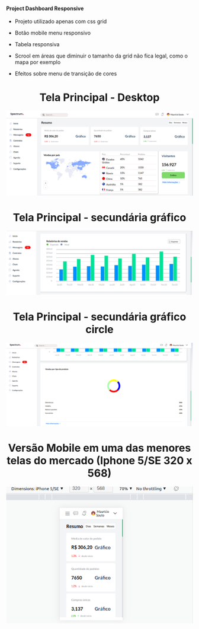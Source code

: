 #### Project Dashboard Responsive

+ Projeto utilizado apenas com css grid

+ Botão mobile menu responsivo

+ Tabela responsiva 

+ Scrool em áreas que diminuir o tamanho da grid não fica legal, como o mapa por exemplo

+ Efeitos sobre menu de transição de cores

 <h1 align="center">Tela Principal - Desktop</h1>

 <p align="center">
  <img src="home/assets/screen_main.png" width="600px">
 </p>

  <h1 align="center">Tela Principal - secundária gráfico</h1>

 <p align="center">
  <img src="home/assets/map.png" width="600px">
 </p>

  <h1 align="center">Tela Principal - secundária gráfico circle</h1>

 <p align="center">
  <img src="home/assets/product_map.png" width="600px">
 </p>

   <h1 align="center">Versão Mobile em uma das menores telas do mercado (Iphone 5/SE 320 x 568)</h1>

 <p align="center">
  <img src="home/assets/mobile_iphone.png" width="600px">
 </p>